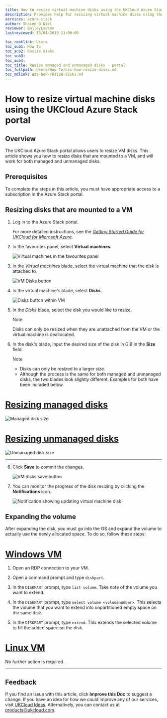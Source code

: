 ```yaml
---
title: How to resize virtual machine disks using the UKCloud Azure Stack portal | UKCloud Ltd
description: Provides help for resizing virtual machine disks using the portal on UKCloud for Microsoft Azure
services: azure-stack
author: Shaion O'Niel
reviewer: BaileyLawson
lastreviewed: 15/04/2019 11:00:00

toc_rootlink: Users
toc_sub1: How To
toc_sub2: Resize disks
toc_sub3:
toc_sub4:
toc_title: Resize managed and unmanaged disks - portal
toc_fullpath: Users/How To/azs-how-resize-disks.md
toc_mdlink: azs-how-resize-disks.md
---
```


# How to resize virtual machine disks using the UKCloud Azure Stack portal

## Overview

The UKCloud Azure Stack portal allows users to resize VM disks. This article shows you how to resize disks that are mounted to a VM, and will work for both managed and unmanaged disks.

## Prerequisites

To complete the steps in this article, you must have appropriate access to a subscription in the Azure Stack portal.

## Resizing disks that are mounted to a VM

1. Log in to the Azure Stack portal.

    For more detailed instructions, see the [*Getting Started Guide for UKCloud for Microsoft Azure*](azs-gs.md).

2. In the favourites panel, select **Virtual machines**.

    ![Virtual machines in the favourites panel](images/azsp_vmsmenu.png)

3. In the *Virtual machines* blade, select the virtual machine that the disk is attached to.

    ![VM Disks button](images/azs-browser-button-vm-disks.png)

4. In the virtual machine's blade, select **Disks**.

    ![Disks button within VM](images/azs-browser-button-vm-disks.png)

5. In the *Disks* blade, select the disk you would like to resize.

    >[!Note]
    >Disks can only be resized when they are unattached from the VM or the virtual machine is deallocated.

6. In the disk's blade, input the desired size of the disk in GiB in the **Size** field.

    >[!Note]
    > - Disks can only be resized to a larger size.
    > - Although the process is the same for both managed and unmanaged disks, the two blades look slightly different. Examples for both have been included below.

# [Resizing managed disks](#tab/tabid-1)

![Managed disk size](images/azs-browser-vm-disk-size-managed.png)

# [Resizing unmanaged disks](#tab/tabid-2)

![Unmanaged disk size](images/azs-browser-vm-disk-size.png)

***

6. Click **Save** to commit the changes.

    ![VM disks save button](images/azs-browser-vm-disk-save-button.png)

7. You can monitor the progress of the disk resizing by clicking the **Notifications** icon.

   ![Notification showing updating virtual machine disk](images/azs-update-deployment-progress.png)

## Expanding the volume

After expanding the disk, you must go into the OS and expand the volume to actually use the newly allocated space. To do so, follow these steps:

# [Windows VM](#tab/tabid-a)

1. Open an RDP connection to your VM.

2. Open a command prompt and type `diskpart`.

3. In the `DISKPART` prompt, type `list volume`. Take note of the volume you want to extend.

4. In the `DISKPART` prompt, type `select volume <volumenumber>`. This selects the volume that you want to extend into unpartitioned empty space on the same disk.

5. In the `DISKPART` prompt, type `extend`. This extends the selected volume to fill the added space on the disk.

# [Linux VM](#tab/tabid-b)

No further action is required.

***

## Feedback

If you find an issue with this article, click **Improve this Doc** to suggest a change. If you have an idea for how we could improve any of our services, visit [UKCloud Ideas](https://ideas.ukcloud.com). Alternatively, you can contact us at <products@ukcloud.com>.
